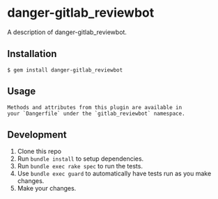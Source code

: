 # danger-gitlab_reviewbot

A description of danger-gitlab_reviewbot.

## Installation

    $ gem install danger-gitlab_reviewbot

## Usage

    Methods and attributes from this plugin are available in
    your `Dangerfile` under the `gitlab_reviewbot` namespace.

## Development

1. Clone this repo
2. Run `bundle install` to setup dependencies.
3. Run `bundle exec rake spec` to run the tests.
4. Use `bundle exec guard` to automatically have tests run as you make changes.
5. Make your changes.
